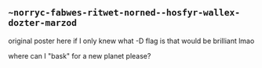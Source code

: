 ## `~norryc-fabwes-ritwet-norned--hosfyr-wallex-dozter-marzod`
original poster here
if I only knew what -D flag is that would be brilliant lmao

where can I "bask" for a new planet please? 